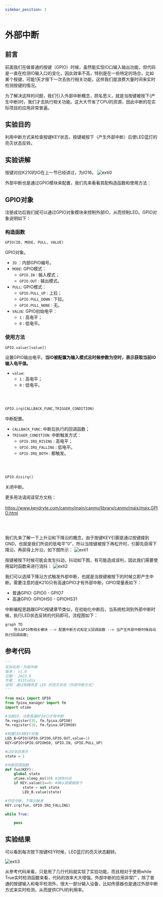 ```yaml
---
sidebar_position: 3
---
```


# 外部中断

## 前言

前面我们在做普通的按键（GPIO）时候，虽然能实现IO口输入输出功能，但代码是一直在检测IO输入口的变化，因此效率不高，特别是在一些特定的场合，比如某个按键，可能1天才按下一次去执行相关功能，这样我们就浪费大量时间来实时检测按键的情况。

为了解决这样的问题，我们引入外部中断概念，顾名思义，就是当按键被按下(产生中断)时，我们才去执行相关功能。这大大节省了CPU的资源，因此中断的在实际项目的应用非常普遍。


## 实验目的
利用中断方式来检查按键KEY状态，按键被按下（产生外部中断）后使LED蓝灯的亮灭状态反转。

## 实验讲解
按键对应K210的IO在上一节已经讲过，为IO16。
![exti0](./img/exti/exti0.png)

外部中断也是通过GPIO模块来配置，我们先来看看其配构造函数和使用方法：

## GPIO对象

注册成功后我们就可以通过GPIO对象模块来控制外部IO，从而控制LED。GPIO对象说明如下：

### 构造函数
```python
GPIO(ID, MODE, PULL, VALUE)
```
GPIO对象。

- `ID` ：内部GPIO编号。
- `MODE`: GPIO模式：
    - `GPIO.IN` : 输入模式；
    - `GPIO.OUT` : 输出模式。
- `PULL`: GPIO模式：
    - `GPIO.PULL_UP` : 上拉；
    - `GPIO.PULL_DOWN` : 下拉。
    - `GPIO.PULL_NONE` : 无。
- `VALUE`: GPIO初始电平：
    - `1` : 高电平；
    - `0` : 低电平。


### 使用方法
```python
GPIO.value([value])
```
设置GPIO输出电平。**当IO被配置为输入模式且时候参数为空时，表示获取当前IO输入电平值。**
- `value`: 
    - `1` : 高电平；
    - `0` : 低电平。

<br></br>

```python
GPIO.irq(CALLBACK_FUNC,TRIGGER_CONDITION)
```
中断配置。
- `CALLBACK_FUNC`: 中断后执行的回调函数；
- `TRIGGER_CONDITION`: 中断触发方式：
    - `GPIO.IRQ_RISING` : 高电平；
    - `GPIO.IRQ_FALLING` : 低电平。
    - `GPIO.IRQ_BOTH` : 都触发。

<br></br>

```python
GPIO.disirq()
```
关闭中断。

更多用法请阅读官方文档：<br></br>
https://www.kendryte.com/canmv/main/canmv/library/canmv/maix/maix.GPIO.html

<br></br>

我们先来了解一下上升沿和下降沿的概念，由于按键KEY引脚是通过按键接到GND，也就是我们所说的低电平“0”，所以当按键被按下再松开时，引脚先获得下降沿，再获得上升沿，如下图所示：
![exti1](./img/exti/exti1.png)

按键被按下时候可能会发生抖动，抖动如下图，有可能造成误判，因此我们需要使用延时函数来进行消抖：
![exti2](./img/exti/exti2.png)

我们可以选择下降沿方式触发外部中断，也就是当按键被按下的时候立即产生中断。需要注意的是K210只有高速GPIO才有外部中断，GPIO常量表如下：
- 普通GPIO: GPIO0 - GPIO7
- 高速GPIO: GPIOHS0 - GPIOHS31

中断编程思路跟GPIO按键章节类似，在初始化中断后，当系统检测到外部中断时候，执行LED状态反转的代码即可。流程图如下：

```mermaid
graph TD
    导入GPIO等相关模块 --> 配置中断方式和定义回调函数 --> 当产生外部中断时候自动执行回调函数;
```

## 参考代码

```python
'''
实验名称：外部中断
版本： v1.0
日期： 2022.9
作者： 01Studio
说明：通过按键改变 LED 的亮灭状态（外部中断方式）
'''

from maix import GPIO
from fpioa_manager import fm
import utime

#注册IO，注意高速GPIO口才有中断
fm.register(35, fm.fpioa.GPIO0)
fm.register(16, fm.fpioa.GPIOHS0)

#构建lED和KEY对象
LED_B=GPIO(GPIO.GPIO0,GPIO.OUT,value=1)
KEY=GPIO(GPIO.GPIOHS0, GPIO.IN, GPIO.PULL_UP)

#LED状态表示
state = 1

#中断回调函数
def fun(KEY):
    global state
    utime.sleep_ms(10) #消除抖动
    if KEY.value()==0: #确认按键被按下
        state = not state
        LED_B.value(state)

#开启中断，下降沿触发
KEY.irq(fun, GPIO.IRQ_FALLING)

while True:

    pass

```

## 实验结果

可以看到每次按下按键KEY时候，LED蓝灯的亮灭状态翻转。

![exti3](./img/exti/exti3.png)

从参考代码来看，只是用了几行代码就实现了实验功能，而且相对于使用while True实时检测函数来看，代码的效率大大增强。外部中断的应用非常广，除了普通的按键输入和电平检测外，很大一部分输入设备，比如传感器也是通过外部中断方式来实时检测，从而提供CPU的利用率。